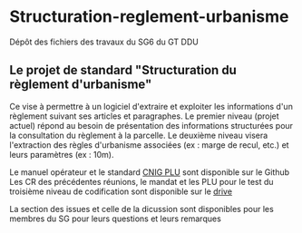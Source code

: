# Structuration-reglement-urbanisme
Dépôt des fichiers des  travaux du SG6 du GT DDU

## **Le projet de standard "Structuration du règlement d'urbanisme"**
Ce vise à permettre à un logiciel d'extraire et exploiter les informations d'un règlement suivant ses articles et paragraphes. Le premier niveau (projet actuel) répond au besoin de présentation des informations structurées pour la consultation du règlement à la parcelle. Le deuxième niveau visera l'extraction des règles d'urbanisme associées (ex : marge de recul, etc.) et leurs paramètres (ex : 10m).

Le manuel opérateur et le standard [CNIG PLU](https://github.com/cnigfr/structuration-reglement-urbanisme/commit/61190d2c358558ac4ddd9ac665ff5e945a7c4735) sont disponible sur le Github
Les CR des précédentes réunions, le mandat et les PLU pour le test du troisième niveau de codification sont disponible sur le [drive](https://drive.google.com/drive/folders/1kdwaL4_TPqR5ZKf1qADUVyL9Eim5Ysgo)

La section des issues et celle de la dicussion sont disponibles pour les membres du SG pour leurs questions et leurs remarques
